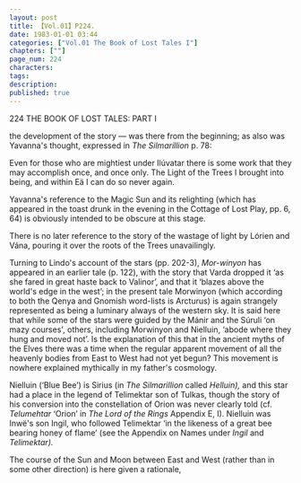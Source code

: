 ```yaml
---
layout: post
title: 【Vol.01】P224.
date: 1983-01-01 03:44
categories: ["Vol.01 The Book of Lost Tales I"]
chapters: [""]
page_num: 224
characters: 
tags: 
description: 
published: true
---
```


<p style="text-indent: 0;">
224      THE BOOK OF LOST TALES: PART I
</p>

the development of the story — was there from the beginning; as also was Yavanna's thought, expressed in <I>The Silmarillion </I>p. 78:

Even for those who are mightiest under Ilúvatar there is some work that they may accomplish once, and once only. The Light of the Trees I brought into being, and within Eä I can do so never again.

Yavanna's reference to the Magic Sun and its relighting (which has appeared in the toast drunk in the evening in the Cottage of Lost Play, pp. 6, 64) is obviously intended to be obscure at this stage.

There is no later reference to the story of the wastage of light by Lórien and Vána, pouring it over the roots of the Trees unavailingly.

Turning to Lindo's account of the stars (pp. 202-3), <I>Mor-winyon </I>has appeared in an earlier tale (p. 122), with the story that Varda dropped it ‘as she fared in great haste back to Valinor’, and that it ‘blazes above the world's edge in the west’; in the present tale Morwinyon (which according to both the Qenya and Gnomish word-lists is Arcturus) is again strangely represented as being a luminary always of the western sky. It is said here that while some of the stars were guided by the Mánir and the Súruli ‘on mazy courses', others, including Morwinyon and Nielluin, ‘abode where they hung and moved not’. Is the explanation of this that in the ancient myths of the Elves there was a time when the regular apparent movement of all the heavenly bodies from East to West had not yet begun? This movement is nowhere explained mythically in my father's cosmology.

Nielluin (‘Blue Bee’) is Sirius (in <I>The Silmarillion </I>called <I>Helluin), </I>and this star had a place in the legend of Telimektar son of Tulkas, though the story of his conversion into the constellation of Orion was never clearly told (cf. <I>Telumehtar </I>‘Orion’ in <I>The Lord of the Rings </I>Appendix E, I). Nielluin was Inwë's son Ingil, who followed Telimektar ‘in the likeness of a great bee bearing honey of flame’ (see the Appendix on Names under <I>Ingil </I>and <I>Telimektar).</I>

The course of the Sun and Moon between East and West (rather than in some other direction) is here given a rationale,


